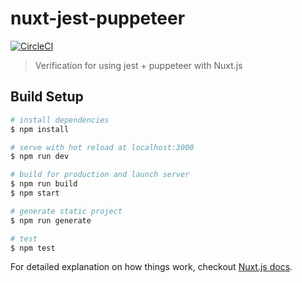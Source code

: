 # nuxt-jest-puppeteer

[![CircleCI](https://circleci.com/gh/tanakaworld/nuxt-jest-puppeteer.svg?style=svg)](https://circleci.com/gh/tanakaworld/nuxt-jest-puppeteer)

> Verification for using jest + puppeteer with Nuxt.js

## Build Setup

``` bash
# install dependencies
$ npm install

# serve with hot reload at localhost:3000
$ npm run dev

# build for production and launch server
$ npm run build
$ npm start

# generate static project
$ npm run generate

# test
$ npm test
```

For detailed explanation on how things work, checkout [Nuxt.js docs](https://nuxtjs.org).

